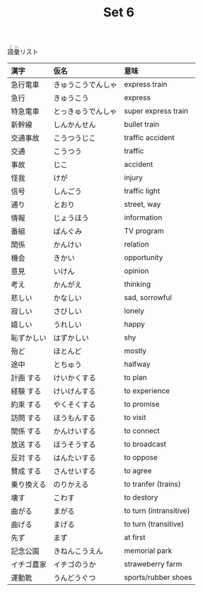 ﻿---
layout: default
title: Set 6
parent: N4 Vocabulary List
grand_parent: <ruby>語彙<rt>ごい</rt></ruby> Vocabulary
nav_order: 6
---

<ruby>語彙<rt>ごい</rt></ruby>リスト

| 漢字       | 仮名               | 意味                   |
|:---------- |:------------------ |:---------------------- |
| 急行電車   | きゅうこうでんしゃ | express train          |
| 急行       | きゅうこう         | express                |
| 特急電車   | とっきゅうでんしゃ | super express train    |
| 新幹線     | しんかんせん       | bullet train           |
| 交通事故   | こうつうじこ       | traffic accident       |
| 交通       | こうつう           | traffic                |
| 事故       | じこ               | accident               |
| 怪我       | けが               | injury                 |
| 信号       | しんごう           | traffic light          |
| 通り       | とおり             | street, way            |
| 情報       | じょうほう         | information            |
| 番組       | ばんぐみ           | TV program             |
| 関係       | かんけい           | relation               |
| 機会       | きかい             | opportunity            |
| 意見       | いけん             | opinion                |
| 考え       | かんがえ           | thinking               |
| 悲しい     | かなしい           | sad, sorrowful         |
| 寂しい     | さびしい           | lonely                 |
| 嬉しい     | うれしい           | happy                  |
| 恥ずかしい | はずかしい         | shy                    |
| 殆ど       | ほとんど           | mostly                 |
| 途中       | とちゅう           | halfway                |
| 計画 する  | けいかくする       | to plan                |
| 経験 する  | けいけんする       | to experience          |
| 約束 する  | やくそくする       | to promise             |
| 訪問 する  | ほうもんする       | to visit               |
| 関係 する  | かんけいする       | to connect             |
| 放送 する  | ほうそうする       | to broadcast           |
| 反対 する  | はんたいする       | to oppose              |
| 賛成 する  | さんせいする       | to agree               |
| 乗り換える | のりかえる         | to tranfer (trains)    |
| 壊す       | こわす             | to destory             |
| 曲がる     | まがる             | to turn (intransitive) |
| 曲げる     | まげる             | to turn (transitive)   |
| 先ず       | まず               | at first               |
| 記念公園   | きねんこうえん     | memorial park          |
| イチゴ農家 | イチゴのうか       | straweberry farm       |
| 運動靴     | うんどうぐつ       | sports/rubber shoes    |
